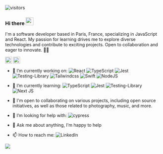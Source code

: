 ![visitors](https://visitor-badge.laobi.icu/badge?page_id=BFlorian91)

### Hi there <img src="https://media.giphy.com/media/hvRJCLFzcasrR4ia7z/giphy.gif" width="25px">

I'm a software developer based in Paris, France, specializing in JavaScript and React. My passion for learning drives me to explore diverse technologies and contribute to exciting projects. Open to collaboration and eager to innovate. 🚀🌟


[<img src="https://raw.githubusercontent.com/hussainweb/hussainweb/main/icons/instagram.png" height="22px" align="center" alt="Follow me on Instagram" title="Follow me on Instagram"/>](https://www.instagram.com/fb.visual/)
[<img src="https://raw.githubusercontent.com/peterthehan/peterthehan/master/assets/linkedin.png" height="22px" align="center" alt="contact me" title="Contact me on Linkedin">](https://www.linkedin.com/in/florianbeaumont/)

- 🔭 I’m currently working on: ![React](https://img.shields.io/badge/react-%2320232a.svg?style=for-the-badge&logo=react&logoColor=%2361DAFB) ![TypeScript](https://img.shields.io/badge/typescript-%23007ACC.svg?style=for-the-badge&logo=typescript&logoColor=white) ![Jest](https://img.shields.io/badge/-jest-%23C21325?style=for-the-badge&logo=jest&logoColor=white) ![Testing-Library](https://img.shields.io/badge/-TestingLibrary-%23E33332?style=for-the-badge&logo=testing-library&logoColor=white) ![Tailwindcss](https://img.shields.io/badge/Tailwind_CSS-38B2AC?style=for-the-badge&logo=tailwind-css&logoColor=white) ![Swift](https://img.shields.io/badge/Swift-FA7343?style=for-the-badge&logo=swift&logoColor=white) ![NodeJS](https://img.shields.io/badge/node.js-6DA55F?style=for-the-badge&logo=node.js&logoColor=white) 

- 🌱 I’m currently learning: ![TypeScript](https://img.shields.io/badge/typescript-%23007ACC.svg?style=for-the-badge&logo=typescript&logoColor=white) ![Jest](https://img.shields.io/badge/-jest-%23C21325?style=for-the-badge&logo=jest&logoColor=white) ![Testing-Library](https://img.shields.io/badge/-TestingLibrary-%23E33332?style=for-the-badge&logo=testing-library&logoColor=white) ![Next JS](https://img.shields.io/badge/Next-black?style=for-the-badge&logo=next.js&logoColor=white) 

- 👯 I'm open to collaborating on various projects, including open source initiatives, as well as those related to photography, music, and more.

- 🤔 I’m looking for help with:  ![cypress](https://img.shields.io/badge/-cypress-%23E5E5E5?style=for-the-badge&logo=cypress&logoColor=058a5e)

- 💬 Ask me about anything, I'm happy to help

- 📫 How to reach me: ![LinkedIn](https://img.shields.io/badge/linkedin-%230077B5.svg?style=for-the-badge&logo=linkedin&logoColor=white)

<img src="https://github-readme-stats.vercel.app/api?username=BFlorian91&show_icons=true&theme=gotham">
